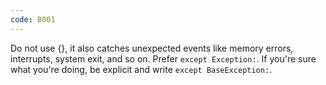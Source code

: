 ```yaml
---
code: B001
---
```


Do not use {}, it also catches unexpected events like memory errors, interrupts, system exit, and so on.  Prefer `except Exception:`.  If you're sure what you're doing, be explicit and write `except BaseException:`.